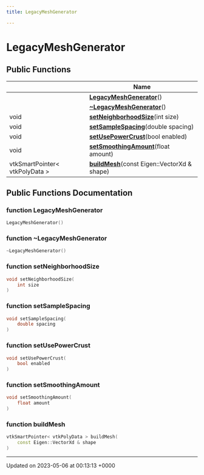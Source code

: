 ```yaml
---
title: LegacyMeshGenerator

---
```


# LegacyMeshGenerator





## Public Functions

|                | Name           |
| -------------- | -------------- |
| | **[LegacyMeshGenerator](../Classes/classLegacyMeshGenerator.md#function-legacymeshgenerator)**() |
| | **[~LegacyMeshGenerator](../Classes/classLegacyMeshGenerator.md#function-~legacymeshgenerator)**() |
| void | **[setNeighborhoodSize](../Classes/classLegacyMeshGenerator.md#function-setneighborhoodsize)**(int size) |
| void | **[setSampleSpacing](../Classes/classLegacyMeshGenerator.md#function-setsamplespacing)**(double spacing) |
| void | **[setUsePowerCrust](../Classes/classLegacyMeshGenerator.md#function-setusepowercrust)**(bool enabled) |
| void | **[setSmoothingAmount](../Classes/classLegacyMeshGenerator.md#function-setsmoothingamount)**(float amount) |
| vtkSmartPointer< vtkPolyData > | **[buildMesh](../Classes/classLegacyMeshGenerator.md#function-buildmesh)**(const Eigen::VectorXd & shape) |

## Public Functions Documentation

### function LegacyMeshGenerator

```cpp
LegacyMeshGenerator()
```


### function ~LegacyMeshGenerator

```cpp
~LegacyMeshGenerator()
```


### function setNeighborhoodSize

```cpp
void setNeighborhoodSize(
    int size
)
```


### function setSampleSpacing

```cpp
void setSampleSpacing(
    double spacing
)
```


### function setUsePowerCrust

```cpp
void setUsePowerCrust(
    bool enabled
)
```


### function setSmoothingAmount

```cpp
void setSmoothingAmount(
    float amount
)
```


### function buildMesh

```cpp
vtkSmartPointer< vtkPolyData > buildMesh(
    const Eigen::VectorXd & shape
)
```


-------------------------------

Updated on 2023-05-06 at 00:13:13 +0000
